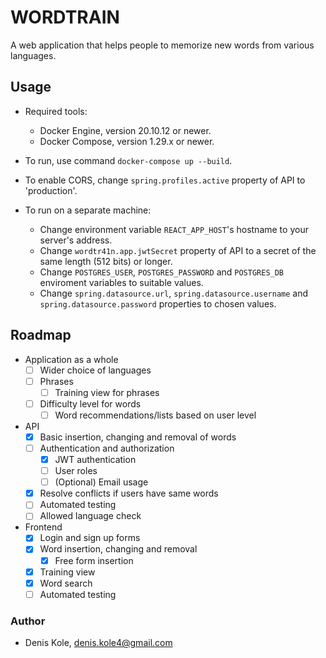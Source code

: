 # WORDTRAIN #

A web application that helps people to memorize new words from various languages.

## Usage ##

* Required tools: 
    * Docker Engine, version 20.10.12 or newer.
    * Docker Compose, version 1.29.x or newer.

* To run, use command `docker-compose up --build`.
* To enable CORS, change `spring.profiles.active` property of API to 'production'.
* To run on a separate machine:
    * Change environment variable `REACT_APP_HOST`'s hostname to your server's address.
    * Change `wordtr41n.app.jwtSecret` property of API to a secret of the same length (512 bits) or longer.
    * Change `POSTGRES_USER`, `POSTGRES_PASSWORD` and `POSTGRES_DB` enviroment variables to suitable values.
    * Change `spring.datasource.url`, `spring.datasource.username` and `spring.datasource.password` properties to chosen values.

## Roadmap ##

* Application as a whole
    * [ ] Wider choice of languages
    * [ ] Phrases
        * [ ] Training view for phrases
    * [ ] Difficulty level for words
        * [ ] Word recommendations/lists based on user level

* API
    * [x] Basic insertion, changing and removal of words
    * [ ] Authentication and authorization
        * [x] JWT authentication
        * [ ] User roles
        * [ ] (Optional) Email usage
    * [x] Resolve conflicts if users have same words
    * [ ] Automated testing
    * [ ] Allowed language check

* Frontend
    * [x] Login and sign up forms
    * [x] Word insertion, changing and removal
        * [x] Free form insertion
    * [x] Training view
    * [x] Word search
    * [ ] Automated testing

### Author ###

* Denis Kole, denis.kole4@gmail.com